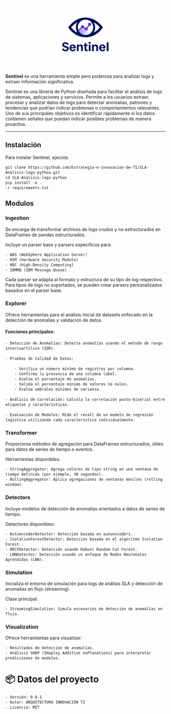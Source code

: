<p align="center">
  <img src="docs/images/sentinel icon with text.png" alt="Sentinel Logo" width="200"/>
</p>



**Sentinel** es una herramienta simple pero poderosa para analizar logs y extraer información significativa.

Sentinel es una librería de Python diseñada para facilitar el análisis de logs de sistemas, aplicaciones y servicios. Permite a los usuarios extraer, procesar y analizar datos de logs para detectar anomalías, patrones y tendencias que podrían indicar problemas o comportamientos relevantes.  
Uno de sus principales objetivos es identificar rápidamente si los datos contienen señales que puedan indicar posibles problemas de manera proactiva.

---

## Instalación

Para instalar Sentinel, ejecuta:

```bashpdoc 
git clone https://github.com/Estrategia-e-innovacion-de-TI/SLA-Analisis-logs-python.git
cd SLA-Analisis-logs-python
pip install -e .
-r requirements.txt
```

## Modulos

### Ingestion
Se encarga de transformar archivos de logs crudos y no estructurados en DataFrames de pandas estructurados.

Incluye un parser base y parsers específicos para:

    - WAS (WebSphere Application Server)
    - HSM (Hardware Security Module)
    - HDC (High-Density Computing)
    - IBMMQ (IBM Message Queue)

Cada parser se adapta al formato y estructura de su tipo de log respectivo.
Para tipos de logs no soportados, se pueden crear parsers personalizados basados en el parser base.

### Explorer
Ofrece herramientas para el análisis inicial de datasets enfocado en la detección de anomalías y validación de datos.

#### Funciones principales:

    - Detección de Anomalías: Detecta anomalías usando el método de rango intercuartílico (IQR).

    - Pruebas de Calidad de Datos:

        - Verifica un número mínimo de registros por columna.
        - Confirma la presencia de una columna label.
        - Evalúa el porcentaje de anomalías.
        - Valida el porcentaje mínimo de valores no nulos.
        - Evalúa umbrales mínimos de varianza.

    - Análisis de Correlación: Calcula la correlación punto-biserial entre etiquetas y características.

    - Evaluación de Modelos: Mide el recall de un modelo de regresión logística utilizando cada característica individualmente.

### Transformer
Proporciona métodos de agregación para DataFrames estructurados, útiles para datos de series de tiempo o eventos.

Herramientas disponibles:

    - StringAggregator: Agrega valores de tipo string en una ventana de tiempo definida (por ejemplo, 30 segundos).
    - RollingAggregator: Aplica agregaciones de ventanas móviles (rolling window).

### Detectors
Incluye modelos de detección de anomalías orientados a datos de series de tiempo.

Detectores disponibles:

    - AutoencoderDetector: Detección basada en autoencoders.
    - IsolationForestDetector: Detección basada en el algoritmo Isolation Forest.
    - RRCFDetector: Detección usando Robust Random Cut Forest.
    - LNNDetector: Detección usando un enfoque de Redes Neuronales Aprendidas (LNN).

### Simulation
Inicializa el entorno de simulación para logs de análisis SLA y detección de anomalías en flujo (streaming).

Clase principal:

    - StreamingSimulation: Simula escenarios de detección de anomalías en flujo.
    
### Visualization
Ofrece herramientas para visualizar:

    - Resultados de detección de anomalías.
    - Análisis SHAP (SHapley Additive exPlanations) para interpretar predicciones de modelos.



# 📦 Datos del proyecto

    - Versión: 0.0.1
    - Autor: ARQUITECTURA INNOVACIÓN TI
    - Licencia: MIT